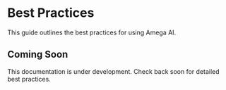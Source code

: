 # Best Practices

This guide outlines the best practices for using Amega AI.

## Coming Soon

This documentation is under development. Check back soon for detailed best practices. 
